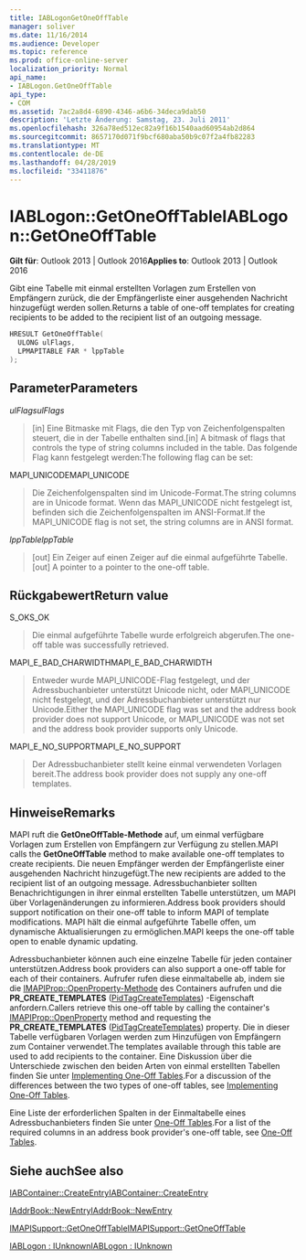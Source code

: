 ```yaml
---
title: IABLogonGetOneOffTable
manager: soliver
ms.date: 11/16/2014
ms.audience: Developer
ms.topic: reference
ms.prod: office-online-server
localization_priority: Normal
api_name:
- IABLogon.GetOneOffTable
api_type:
- COM
ms.assetid: 7ac2a8d4-6890-4346-a6b6-34deca9dab50
description: 'Letzte Änderung: Samstag, 23. Juli 2011'
ms.openlocfilehash: 326a78ed512ec82a9f16b1540aad60954ab2d864
ms.sourcegitcommit: 8657170d071f9bcf680aba50b9c07f2a4fb82283
ms.translationtype: MT
ms.contentlocale: de-DE
ms.lasthandoff: 04/28/2019
ms.locfileid: "33411876"
---
```

# <a name="iablogongetoneofftable"></a><span data-ttu-id="e74a5-103">IABLogon::GetOneOffTable</span><span class="sxs-lookup"><span data-stu-id="e74a5-103">IABLogon::GetOneOffTable</span></span>

  
  
<span data-ttu-id="e74a5-104">**Gilt für**: Outlook 2013 | Outlook 2016</span><span class="sxs-lookup"><span data-stu-id="e74a5-104">**Applies to**: Outlook 2013 | Outlook 2016</span></span> 
  
<span data-ttu-id="e74a5-105">Gibt eine Tabelle mit einmal erstellten Vorlagen zum Erstellen von Empfängern zurück, die der Empfängerliste einer ausgehenden Nachricht hinzugefügt werden sollen.</span><span class="sxs-lookup"><span data-stu-id="e74a5-105">Returns a table of one-off templates for creating recipients to be added to the recipient list of an outgoing message.</span></span>
  
```cpp
HRESULT GetOneOffTable(
  ULONG ulFlags,
  LPMAPITABLE FAR * lppTable
);
```

## <a name="parameters"></a><span data-ttu-id="e74a5-106">Parameter</span><span class="sxs-lookup"><span data-stu-id="e74a5-106">Parameters</span></span>

 <span data-ttu-id="e74a5-107">_ulFlags_</span><span class="sxs-lookup"><span data-stu-id="e74a5-107">_ulFlags_</span></span>
  
> <span data-ttu-id="e74a5-108">[in] Eine Bitmaske mit Flags, die den Typ von Zeichenfolgenspalten steuert, die in der Tabelle enthalten sind.</span><span class="sxs-lookup"><span data-stu-id="e74a5-108">[in] A bitmask of flags that controls the type of string columns included in the table.</span></span> <span data-ttu-id="e74a5-109">Das folgende Flag kann festgelegt werden:</span><span class="sxs-lookup"><span data-stu-id="e74a5-109">The following flag can be set:</span></span>
    
<span data-ttu-id="e74a5-110">MAPI_UNICODE</span><span class="sxs-lookup"><span data-stu-id="e74a5-110">MAPI_UNICODE</span></span> 
  
> <span data-ttu-id="e74a5-111">Die Zeichenfolgenspalten sind im Unicode-Format.</span><span class="sxs-lookup"><span data-stu-id="e74a5-111">The string columns are in Unicode format.</span></span> <span data-ttu-id="e74a5-112">Wenn das MAPI_UNICODE nicht festgelegt ist, befinden sich die Zeichenfolgenspalten im ANSI-Format.</span><span class="sxs-lookup"><span data-stu-id="e74a5-112">If the MAPI_UNICODE flag is not set, the string columns are in ANSI format.</span></span>
    
 <span data-ttu-id="e74a5-113">_lppTable_</span><span class="sxs-lookup"><span data-stu-id="e74a5-113">_lppTable_</span></span>
  
> <span data-ttu-id="e74a5-114">[out] Ein Zeiger auf einen Zeiger auf die einmal aufgeführte Tabelle.</span><span class="sxs-lookup"><span data-stu-id="e74a5-114">[out] A pointer to a pointer to the one-off table.</span></span>
    
## <a name="return-value"></a><span data-ttu-id="e74a5-115">Rückgabewert</span><span class="sxs-lookup"><span data-stu-id="e74a5-115">Return value</span></span>

<span data-ttu-id="e74a5-116">S_OK</span><span class="sxs-lookup"><span data-stu-id="e74a5-116">S_OK</span></span> 
  
> <span data-ttu-id="e74a5-117">Die einmal aufgeführte Tabelle wurde erfolgreich abgerufen.</span><span class="sxs-lookup"><span data-stu-id="e74a5-117">The one-off table was successfully retrieved.</span></span>
    
<span data-ttu-id="e74a5-118">MAPI_E_BAD_CHARWIDTH</span><span class="sxs-lookup"><span data-stu-id="e74a5-118">MAPI_E_BAD_CHARWIDTH</span></span> 
  
> <span data-ttu-id="e74a5-119">Entweder wurde MAPI_UNICODE-Flag festgelegt, und der Adressbuchanbieter unterstützt Unicode nicht, oder MAPI_UNICODE nicht festgelegt, und der Adressbuchanbieter unterstützt nur Unicode.</span><span class="sxs-lookup"><span data-stu-id="e74a5-119">Either the MAPI_UNICODE flag was set and the address book provider does not support Unicode, or MAPI_UNICODE was not set and the address book provider supports only Unicode.</span></span>
    
<span data-ttu-id="e74a5-120">MAPI_E_NO_SUPPORT</span><span class="sxs-lookup"><span data-stu-id="e74a5-120">MAPI_E_NO_SUPPORT</span></span> 
  
> <span data-ttu-id="e74a5-121">Der Adressbuchanbieter stellt keine einmal verwendeten Vorlagen bereit.</span><span class="sxs-lookup"><span data-stu-id="e74a5-121">The address book provider does not supply any one-off templates.</span></span>
    
## <a name="remarks"></a><span data-ttu-id="e74a5-122">Hinweise</span><span class="sxs-lookup"><span data-stu-id="e74a5-122">Remarks</span></span>

<span data-ttu-id="e74a5-123">MAPI ruft die **GetOneOffTable-Methode** auf, um einmal verfügbare Vorlagen zum Erstellen von Empfängern zur Verfügung zu stellen.</span><span class="sxs-lookup"><span data-stu-id="e74a5-123">MAPI calls the **GetOneOffTable** method to make available one-off templates to create recipients.</span></span> <span data-ttu-id="e74a5-124">Die neuen Empfänger werden der Empfängerliste einer ausgehenden Nachricht hinzugefügt.</span><span class="sxs-lookup"><span data-stu-id="e74a5-124">The new recipients are added to the recipient list of an outgoing message.</span></span> <span data-ttu-id="e74a5-125">Adressbuchanbieter sollten Benachrichtigungen in ihrer einmal erstellten Tabelle unterstützen, um MAPI über Vorlagenänderungen zu informieren.</span><span class="sxs-lookup"><span data-stu-id="e74a5-125">Address book providers should support notification on their one-off table to inform MAPI of template modifications.</span></span> <span data-ttu-id="e74a5-126">MAPI hält die einmal aufgeführte Tabelle offen, um dynamische Aktualisierungen zu ermöglichen.</span><span class="sxs-lookup"><span data-stu-id="e74a5-126">MAPI keeps the one-off table open to enable dynamic updating.</span></span> 
  
<span data-ttu-id="e74a5-127">Adressbuchanbieter können auch eine einzelne Tabelle für jeden container unterstützen.</span><span class="sxs-lookup"><span data-stu-id="e74a5-127">Address book providers can also support a one-off table for each of their containers.</span></span> <span data-ttu-id="e74a5-128">Aufrufer rufen diese einmaltabelle ab, indem sie die [IMAPIProp::OpenProperty-Methode](imapiprop-openproperty.md) des Containers aufrufen und die **PR_CREATE_TEMPLATES** ([PidTagCreateTemplates](pidtagcreatetemplates-canonical-property.md)) -Eigenschaft anfordern.</span><span class="sxs-lookup"><span data-stu-id="e74a5-128">Callers retrieve this one-off table by calling the container's [IMAPIProp::OpenProperty](imapiprop-openproperty.md) method and requesting the **PR_CREATE_TEMPLATES** ([PidTagCreateTemplates](pidtagcreatetemplates-canonical-property.md)) property.</span></span> <span data-ttu-id="e74a5-129">Die in dieser Tabelle verfügbaren Vorlagen werden zum Hinzufügen von Empfängern zum Container verwendet.</span><span class="sxs-lookup"><span data-stu-id="e74a5-129">The templates available through this table are used to add recipients to the container.</span></span> <span data-ttu-id="e74a5-130">Eine Diskussion über die Unterschiede zwischen den beiden Arten von einmal erstellten Tabellen finden Sie unter [Implementing One-Off Tables](implementing-one-off-tables.md).</span><span class="sxs-lookup"><span data-stu-id="e74a5-130">For a discussion of the differences between the two types of one-off tables, see [Implementing One-Off Tables](implementing-one-off-tables.md).</span></span>
  
<span data-ttu-id="e74a5-131">Eine Liste der erforderlichen Spalten in der Einmaltabelle eines Adressbuchanbieters finden Sie unter [One-Off Tables](one-off-tables.md).</span><span class="sxs-lookup"><span data-stu-id="e74a5-131">For a list of the required columns in an address book provider's one-off table, see [One-Off Tables](one-off-tables.md).</span></span>
  
## <a name="see-also"></a><span data-ttu-id="e74a5-132">Siehe auch</span><span class="sxs-lookup"><span data-stu-id="e74a5-132">See also</span></span>



[<span data-ttu-id="e74a5-133">IABContainer::CreateEntry</span><span class="sxs-lookup"><span data-stu-id="e74a5-133">IABContainer::CreateEntry</span></span>](iabcontainer-createentry.md)
  
[<span data-ttu-id="e74a5-134">IAddrBook::NewEntry</span><span class="sxs-lookup"><span data-stu-id="e74a5-134">IAddrBook::NewEntry</span></span>](iaddrbook-newentry.md)
  
[<span data-ttu-id="e74a5-135">IMAPISupport::GetOneOffTable</span><span class="sxs-lookup"><span data-stu-id="e74a5-135">IMAPISupport::GetOneOffTable</span></span>](imapisupport-getoneofftable.md)
  
[<span data-ttu-id="e74a5-136">IABLogon : IUnknown</span><span class="sxs-lookup"><span data-stu-id="e74a5-136">IABLogon : IUnknown</span></span>](iablogoniunknown.md)

